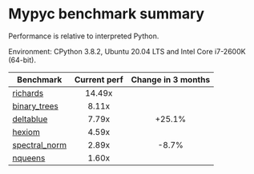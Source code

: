 # Mypyc benchmark summary

Performance is relative to interpreted Python.

Environment: CPython 3.8.2, Ubuntu 20.04 LTS and Intel Core i7-2600K (64-bit).

| Benchmark | Current perf | Change in 3 months |
| --- | :---: | :---: |
| [richards](benchmarks/richards.md) | 14.49x |  |
| [binary_trees](benchmarks/binary_trees.md) | 8.11x |  |
| [deltablue](benchmarks/deltablue.md) | 7.79x | +25.1% |
| [hexiom](benchmarks/hexiom.md) | 4.59x |  |
| [spectral_norm](benchmarks/spectral_norm.md) | 2.89x | -8.7% |
| [nqueens](benchmarks/nqueens.md) | 1.60x |  |
